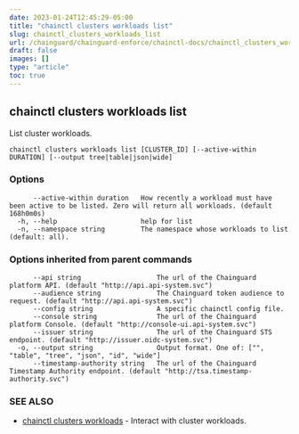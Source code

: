 ```yaml
---
date: 2023-01-24T12:45:29-05:00
title: "chainctl clusters workloads list"
slug: chainctl_clusters_workloads_list
url: /chainguard/chainguard-enforce/chainctl-docs/chainctl_clusters_workloads_list/
draft: false
images: []
type: "article"
toc: true
---
```

## chainctl clusters workloads list

List cluster workloads.

```
chainctl clusters workloads list [CLUSTER_ID] [--active-within DURATION] [--output tree|table|json|wide]
```

### Options

```
      --active-within duration   How recently a workload must have been active to be listed. Zero will return all workloads. (default 168h0m0s)
  -h, --help                     help for list
  -n, --namespace string         The namespace whose workloads to list (default: all).
```

### Options inherited from parent commands

```
      --api string                   The url of the Chainguard platform API. (default "http://api.api-system.svc")
      --audience string              The Chainguard token audience to request. (default "http://api.api-system.svc")
      --config string                A specific chainctl config file.
      --console string               The url of the Chainguard platform Console. (default "http://console-ui.api-system.svc")
      --issuer string                The url of the Chainguard STS endpoint. (default "http://issuer.oidc-system.svc")
  -o, --output string                Output format. One of: ["", "table", "tree", "json", "id", "wide"]
      --timestamp-authority string   The url of the Chainguard Timestamp Authority endpoint. (default "http://tsa.timestamp-authority.svc")
```

### SEE ALSO

* [chainctl clusters workloads](/chainguard/chainguard-enforce/chainctl-docs/chainctl_clusters_workloads/)	 - Interact with cluster workloads.

